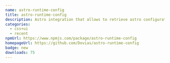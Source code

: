 ```yaml
---
name: astro-runtime-config
title: astro-runtime-config
description: Astro integration that allows to retrieve astro configuration object at runtime
categories:
  - css+ui
  - recent
npmUrl: https://www.npmjs.com/package/astro-runtime-config
homepageUrl: https://github.com/Dovias/astro-runtime-config
badge: new
downloads: 75
---
```

